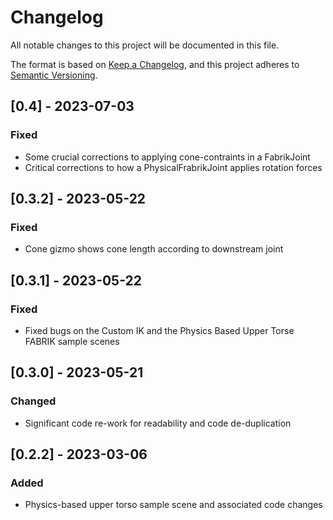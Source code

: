 # Changelog

All notable changes to this project will be documented in this file.

The format is based on [Keep a Changelog](https://keepachangelog.com/en/1.0.0/),
and this project adheres to [Semantic Versioning](https://semver.org/spec/v2.0.0.html).

## [0.4] - 2023-07-03

### Fixed

- Some crucial corrections to applying cone-contraints in a FabrikJoint
- Critical corrections to how a PhysicalFrabrikJoint applies rotation forces

## [0.3.2] - 2023-05-22

### Fixed

- Cone gizmo shows cone length according to downstream joint

## [0.3.1] - 2023-05-22

### Fixed

- Fixed bugs on the Custom IK and the Physics Based Upper Torse FABRIK sample scenes

## [0.3.0] - 2023-05-21

### Changed

- Significant code re-work for readability and code de-duplication

## [0.2.2] - 2023-03-06

### Added

- Physics-based upper torso sample scene and associated code changes